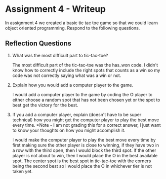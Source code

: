 # Assignment 4 - Writeup

In assignment 4 we created a basic tic tac toe game so that we could learn object oriented programming. Respond to the following questions.

## Reflection Questions

1. What was the most difficult part to tic-tac-toe?

    The most difficult part of the tic-tac-toe was the has_won code. I didn't know how to correctly include the right spots that counts as a win so my code was not correctly saying what was a win or not.

2. Explain how you would add a computer player to the game.

    I would add a computer player to the game by coding the O player to either choose a random spot that has not been chosen yet or the spot to best get the victory for the best.

3. If you add a computer player, explain (doesn't have to be super technical) how you might get the computer player to play the best move every time. *Note - I am not grading this for a correct answer, I just want to know your thoughts on how you might accomplish it.

    I would make the computer player to play the best move every time by first making sure the other player is close to winning, if they have two in a row with the third open, then I would block the third spot. If the other player is not about to win, then I would place the O in the best available spot. The center spot is the best spot in tic-tac-toe with the corners being the second best so I would place the O in whichever tier is not taken yet.